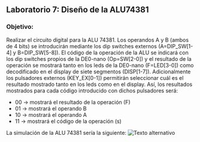 ## Laboratorio 7: Diseño de la ALU74381
### Objetivo: 
Realizar el circuito digital para la ALU 74381.
Los operandos A y B (ambos de 4 bits) se introducirán mediante los dip switches externos (A=DIP_SW[1-4] y B=DIP_SW[5-8]).
El código de la operación de la ALU se indicará con los dip switches propios de la DE0-nano (Op=SW[2-0]) y el resultado de la operación se mostrará tanto en los leds de la DE0-nano (F=LED[3-0]) como decodificado en el display de siete segmentos (DISP[1-7]).
Adicionalmente los pulsadores externos (KEY_EX[0-1]) permitirán seleccionar cuál es el resultado mostrado tanto en los leds como en el display.
Así, los resultados mostrados para cada código introducido con dichos pulsadores será:
* 00 -> mostrará el resultado de la operación (F)
* 01 -> mostrará el operando B
* 10 -> mostrará el operando A
* 11 -> mostrará el código de la operación (s)

La simulación de la ALU 74381 sería la siguiente: 
![Texto alternativo](/simulation/simulacion.PNG)
